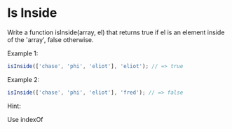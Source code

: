 # Is Inside

Write a function isInside(array, el) that returns true if el is an element inside of the 'array', false otherwise.  

Example 1:

```js
isInside(['chase', 'phi', 'eliot'], 'eliot'); // => true
```

Example 2:

```js
isInside(['chase', 'phi', 'eliot'], 'fred'); // => false
```

Hint:

Use indexOf